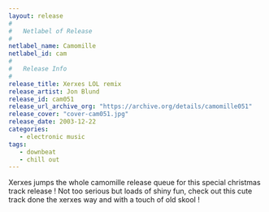 ```yaml
---
layout: release
#
#   Netlabel of Release
#
netlabel_name: Camomille
netlabel_id: cam
#
#   Release Info
#
release_title: Xerxes LOL remix
release_artist: Jon Blund
release_id: cam051
release_url_archive_org: "https://archive.org/details/camomille051"
release_cover: "cover-cam051.jpg"
release_date: 2003-12-22
categories:
   - electronic music
tags:
   - downbeat
   - chill out
---
```

Xerxes jumps the whole camomille release queue for this special christmas track release ! Not too serious but loads of shiny fun, check out this cute track done the xerxes way and with a touch of old skool ! 
